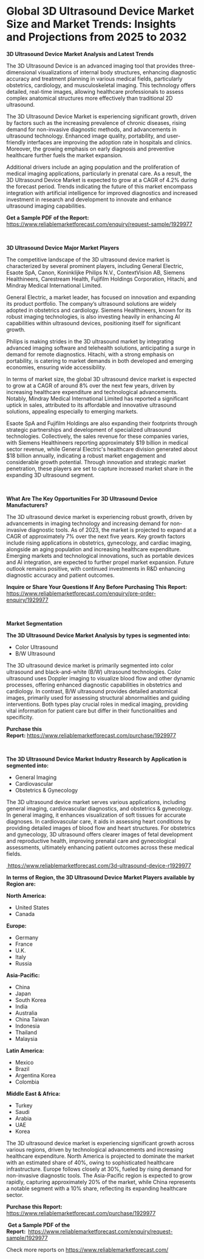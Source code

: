 <p><h1>Global 3D Ultrasound Device Market Size and Market Trends: Insights and Projections from 2025 to 2032</h1></p><p><strong>3D Ultrasound Device Market Analysis and Latest Trends</strong></p>
<p><p>The 3D Ultrasound Device is an advanced imaging tool that provides three-dimensional visualizations of internal body structures, enhancing diagnostic accuracy and treatment planning in various medical fields, particularly obstetrics, cardiology, and musculoskeletal imaging. This technology offers detailed, real-time images, allowing healthcare professionals to assess complex anatomical structures more effectively than traditional 2D ultrasound.</p><p>The 3D Ultrasound Device Market is experiencing significant growth, driven by factors such as the increasing prevalence of chronic diseases, rising demand for non-invasive diagnostic methods, and advancements in ultrasound technology. Enhanced image quality, portability, and user-friendly interfaces are improving the adoption rate in hospitals and clinics. Moreover, the growing emphasis on early diagnosis and preventive healthcare further fuels the market expansion.</p><p>Additional drivers include an aging population and the proliferation of medical imaging applications, particularly in prenatal care. As a result, the 3D Ultrasound Device Market is expected to grow at a CAGR of 4.2% during the forecast period. Trends indicating the future of this market encompass integration with artificial intelligence for improved diagnostics and increased investment in research and development to innovate and enhance ultrasound imaging capabilities.</p></p>
<p><strong>Get a Sample PDF of the Report:&nbsp;</strong> <a href="https://www.reliablemarketforecast.com/enquiry/request-sample/1929977?utm_campaign=1893&utm_medium=2&utm_source=Github&utm_content=ia&utm_term=16012025&utm_id=3d-ultrasound-device">https://www.reliablemarketforecast.com/enquiry/request-sample/1929977</a></p>
<p>&nbsp;</p>
<p><strong>3D Ultrasound Device Major Market Players</strong></p>
<p><p>The competitive landscape of the 3D ultrasound device market is characterized by several prominent players, including General Electric, Esaote SpA, Canon, Koninklijke Philips N.V., ContextVision AB, Siemens Healthineers, Carestream Health, Fujifilm Holdings Corporation, Hitachi, and Mindray Medical International Limited. </p><p>General Electric, a market leader, has focused on innovation and expanding its product portfolio. The company’s ultrasound solutions are widely adopted in obstetrics and cardiology. Siemens Healthineers, known for its robust imaging technologies, is also investing heavily in enhancing AI capabilities within ultrasound devices, positioning itself for significant growth.</p><p>Philips is making strides in the 3D ultrasound market by integrating advanced imaging software and telehealth solutions, anticipating a surge in demand for remote diagnostics. Hitachi, with a strong emphasis on portability, is catering to market demands in both developed and emerging economies, ensuring wide accessibility.</p><p>In terms of market size, the global 3D ultrasound device market is expected to grow at a CAGR of around 8% over the next few years, driven by increasing healthcare expenditure and technological advancements. Notably, Mindray Medical International Limited has reported a significant uptick in sales, attributed to its affordable and innovative ultrasound solutions, appealing especially to emerging markets.</p><p>Esaote SpA and Fujifilm Holdings are also expanding their footprints through strategic partnerships and development of specialized ultrasound technologies. Collectively, the sales revenue for these companies varies, with Siemens Healthineers reporting approximately $19 billion in medical sector revenue, while General Electric's healthcare division generated about $18 billion annually, indicating a robust market engagement and considerable growth potential. Through innovation and strategic market penetration, these players are set to capture increased market share in the expanding 3D ultrasound segment.</p></p>
<p>&nbsp;</p>
<p><strong>What Are The Key Opportunities For 3D Ultrasound Device Manufacturers?</strong></p>
<p><p>The 3D ultrasound device market is experiencing robust growth, driven by advancements in imaging technology and increasing demand for non-invasive diagnostic tools. As of 2023, the market is projected to expand at a CAGR of approximately 7% over the next five years. Key growth factors include rising applications in obstetrics, gynecology, and cardiac imaging, alongside an aging population and increasing healthcare expenditure. Emerging markets and technological innovations, such as portable devices and AI integration, are expected to further propel market expansion. Future outlook remains positive, with continued investments in R&D enhancing diagnostic accuracy and patient outcomes.</p></p>
<p><strong>Inquire or Share Your Questions If Any Before Purchasing This Report:</strong> <a href="https://www.reliablemarketforecast.com/enquiry/pre-order-enquiry/1929977?utm_campaign=1893&utm_medium=2&utm_source=Github&utm_content=ia&utm_term=16012025&utm_id=3d-ultrasound-device">https://www.reliablemarketforecast.com/enquiry/pre-order-enquiry/1929977</a></p>
<p>&nbsp;</p>
<p><strong>Market Segmentation</strong></p>
<p><strong>The 3D Ultrasound Device Market Analysis by types is segmented into:</strong></p>
<p><ul><li>Color Ultrasound</li><li>B/W Ultrasound</li></ul></p>
<p><p>The 3D ultrasound device market is primarily segmented into color ultrasound and black-and-white (B/W) ultrasound technologies. Color ultrasound uses Doppler imaging to visualize blood flow and other dynamic processes, offering enhanced diagnostic capabilities in obstetrics and cardiology. In contrast, B/W ultrasound provides detailed anatomical images, primarily used for assessing structural abnormalities and guiding interventions. Both types play crucial roles in medical imaging, providing vital information for patient care but differ in their functionalities and specificity.</p></p>
<p><strong>Purchase this Report:&nbsp;</strong><a href="https://www.reliablemarketforecast.com/purchase/1929977?utm_campaign=1893&utm_medium=2&utm_source=Github&utm_content=ia&utm_term=16012025&utm_id=3d-ultrasound-device">https://www.reliablemarketforecast.com/purchase/1929977</a></p>
<p>&nbsp;</p>
<p><strong>The 3D Ultrasound Device Market Industry Research by Application is segmented into:</strong></p>
<p><ul><li>General Imaging</li><li>Cardiovascular</li><li>Obstetrics & Gynecology</li></ul></p>
<p><p>The 3D ultrasound device market serves various applications, including general imaging, cardiovascular diagnostics, and obstetrics & gynecology. In general imaging, it enhances visualization of soft tissues for accurate diagnoses. In cardiovascular care, it aids in assessing heart conditions by providing detailed images of blood flow and heart structures. For obstetrics and gynecology, 3D ultrasound offers clearer images of fetal development and reproductive health, improving prenatal care and gynecological assessments, ultimately enhancing patient outcomes across these medical fields.</p></p>
<p><a href="https://www.reliablemarketforecast.com/3d-ultrasound-device-r1929977?utm_campaign=1893&utm_medium=2&utm_source=Github&utm_content=ia&utm_term=16012025&utm_id=3d-ultrasound-device">&nbsp;https://www.reliablemarketforecast.com/3d-ultrasound-device-r1929977</a></p>
<p><strong>In terms of Region, the 3D Ultrasound Device Market Players available by Region are:</strong></p>
<p>
    <p> <strong> North America: </strong>
        <ul>
            <li>United States</li>
            <li>Canada</li>
        </ul>
        </p> 
    <p> <strong> Europe: </strong>
        <ul>
            <li>Germany</li>
            <li>France</li>
            <li>U.K.</li>
            <li>Italy</li>
            <li>Russia</li>
        </ul>
        </p> 
    <p> <strong> Asia-Pacific: </strong>
        <ul>
            <li>China</li>
            <li>Japan</li>
            <li>South Korea</li>
            <li>India</li>
            <li>Australia</li>
            <li>China Taiwan</li>
            <li>Indonesia</li>
            <li>Thailand</li>
            <li>Malaysia</li>
        </ul>
        </p> 
    <p> <strong> Latin America: </strong>
        <ul>
            <li>Mexico</li>
            <li>Brazil</li>
            <li>Argentina Korea</li>
            <li>Colombia</li>
        </ul>
        </p> 
    <p> <strong> Middle East & Africa: </strong>
        <ul>
            <li>Turkey</li>
            <li>Saudi</li>
            <li>Arabia</li>
            <li>UAE</li>
            <li>Korea</li>
        </ul>
    </p>
    </p>
<p><p>The 3D ultrasound device market is experiencing significant growth across various regions, driven by technological advancements and increasing healthcare expenditure. North America is projected to dominate the market with an estimated share of 40%, owing to sophisticated healthcare infrastructure. Europe follows closely at 30%, fueled by rising demand for non-invasive diagnostic tools. The Asia-Pacific region is expected to grow rapidly, capturing approximately 20% of the market, while China represents a notable segment with a 10% share, reflecting its expanding healthcare sector.</p></p>
<p><strong>Purchase this Report: </strong><a href="https://www.reliablemarketforecast.com/purchase/1929977?utm_campaign=1893&utm_medium=2&utm_source=Github&utm_content=ia&utm_term=16012025&utm_id=3d-ultrasound-device">https://www.reliablemarketforecast.com/purchase/1929977</a></p>
<p>&nbsp;<strong>Get a Sample PDF of the Report:&nbsp;&nbsp;</strong><a href="https://www.reliablemarketforecast.com/enquiry/request-sample/1929977?utm_campaign=1893&utm_medium=2&utm_source=Github&utm_content=ia&utm_term=16012025&utm_id=3d-ultrasound-device">https://www.reliablemarketforecast.com/enquiry/request-sample/1929977</a></p>
<p><strong></strong></p>
<p>Check more reports on <a href="https://www.reliablemarketforecast.com/?utm_campaign=1893&utm_medium=2&utm_source=Github&utm_content=ia&utm_term=16012025&utm_id=3d-ultrasound-device">https://www.reliablemarketforecast.com/</a></p>